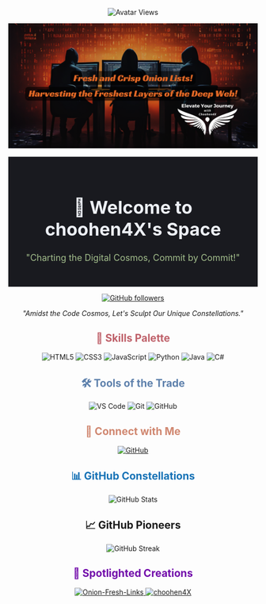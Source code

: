 <!-- Avatar Views -->
<p align="center">
  <img src="https://komarev.com/ghpvc/?username=choohen4X&label=Avatar+Views&color=blue" alt="Avatar Views">
</p>

<!-- Header -->
<p align="center">
  <a href="https://github.com/choohen4X">
    <img src="https://github.com/choohen4X/choohen4X/blob/main/Image.png">
  </a>
</p>

<!-- Unique Header -->
<div align="center" style="background-color: #191A1F; padding: 30px;">
  <h1 style="color: #ECEFF4; font-size: 36px; font-weight: bold;">🚀 Welcome to choohen4X's Space</h1>
  <p style="color: #A3BE8C; font-size: 18px;">"Charting the Digital Cosmos, Commit by Commit!"</p>
</div>

<!-- Social Links and Stats -->
<p align="center">
  <a href="https://github.com/choohen4X">
    <img src="https://img.shields.io/github/followers/choohen4X?label=Follow&style=flat-square&logo=github&color=blue" alt="GitHub followers">
  </a>
</p>

<!-- Intro Text -->
<p align="center">
  <em>"Amidst the Code Cosmos, Let's Sculpt Our Unique Constellations."</em>
</p>

<!-- Skills Showcase -->
<h2 align="center" style="color: #BF616A;">🎨 Skills Palette</h2>
<p align="center">
  <img src="https://img.shields.io/badge/HTML5-E34F26.svg?style=flat-square&logo=html5&logoColor=white" alt="HTML5">
  <img src="https://img.shields.io/badge/CSS3-1572B6.svg?style=flat-square&logo=css3&logoColor=white" alt="CSS3">
  <img src="https://img.shields.io/badge/JavaScript-F7DF1E.svg?style=flat-square&logo=javascript&logoColor=black" alt="JavaScript">
  <img src="https://img.shields.io/badge/Python-3776AB.svg?style=flat-square&logo=python&logoColor=white" alt="Python">
  <img src="https://img.shields.io/badge/Java-007396.svg?style=flat-square&logo=java&logoColor=white" alt="Java">
  <img src="https://img.shields.io/badge/C%23-239120.svg?style=flat-square&logo=c-sharp&logoColor=white" alt="C#">
</p>

<!-- Tools of the Trade -->
<h2 align="center" style="color: #5E81AC;">🛠️ Tools of the Trade</h2>
<p align="center">
  <img src="https://img.shields.io/badge/Visual_Studio_Code-007ACC.svg?style=flat-square&logo=visual-studio-code&logoColor=white" alt="VS Code">
  <img src="https://img.shields.io/badge/Git-F05032.svg?style=flat-square&logo=git&logoColor=white" alt="Git">
  <img src="https://img.shields.io/badge/GitHub-181717.svg?style=flat-square&logo=github&logoColor=white" alt="GitHub">
</p>

<!-- Connection Invitation -->
<h2 align="center" style="color: #D08770;">🌟 Connect with Me</h2>
<p align="center">
  <a href="https://github.com/choohen4X">
    <img src="https://img.shields.io/badge/GitHub-181717.svg?style=flat-square&logo=github&logoColor=white" alt="GitHub">
  </a>
</p>

<!-- GitHub Stats -->
<h2 align="center" style="color:#1572B6;">📊 GitHub Constellations</h2>
<p align="center">
  <img src="https://github-readme-stats.vercel.app/api?username=choohen4X&show_icons=true&theme=vision-friendly-dark" alt="GitHub Stats">
</p>

<!-- GitHub Pioneers -->
<h2 align="center">📈 GitHub Pioneers</h2>
<p align="center">
  <img src="https://github-readme-streak-stats.herokuapp.com/?user=choohen4X&theme=dark" alt="GitHub Streak">
</p>

<!-- Spotlighted Creations -->
<h2 align="center" style="color:#7109AA;">🚀 Spotlighted Creations</h2>
<p align="center">
  <a href="https://github.com/choohen4X/onion-websites">
    <img src="https://github-readme-stats.vercel.app/api/pin/?username=choohen4X&repo=Onion-Fresh-Links&theme=vision-friendly-dark" alt="Onion-Fresh-Links">
  </a>
  <a href="https://github.com/choohen4X/choohen4X">
    <img src="https://github-readme-stats.vercel.app/api/pin/?username=choohen4X&repo=choohen4X&theme=vision-friendly-dark" alt="choohen4X">
  </a>
</p>
